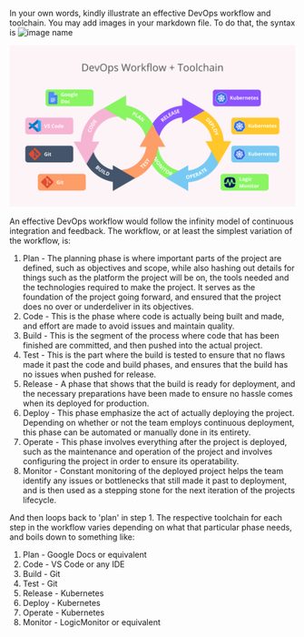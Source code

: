 In your own words, kindly illustrate an effective DevOps workflow and toolchain. You may add images in your markdown file. To do that, the syntax is ![image name](/path/to/image/image.png)

![DevOps_Diagram_Things](/DevOps_Diagram_Things.png)

An effective DevOps workflow would follow the infinity model of continuous integration and feedback. The workflow, or at least the simplest variation of the workflow, is:
 1. Plan - The planning phase is where important parts of the project are defined, such as objectives and scope, while also hashing out details for things such as the platform the project will be on, the tools needed and the technologies required to make the project. It serves as the foundation of the project going forward, and ensured that the project does no over or underdeliver in its objectives.
 2. Code - This is the phase where code is actually being built and made, and effort are made to avoid issues and maintain quality.
 3. Build - This is the segment of the process where code that has been finished are committed, and then pushed into the actual project.
 4. Test - This is the part where the build is tested to ensure that no flaws made it past the code and build phases, and ensures that the build has no issues when pushed for release.
 5. Release - A phase that shows that the build is ready for deployment, and the necessary preparations have been made to ensure no hassle comes when its deployed for production.
 6. Deploy - This phase emphasize the act of actually deploying the project. Depending on whether or not the team employs continuous deployment, this phase can be automated or manually done in its entirety.
 7. Operate - This phase involves everything after the project is deployed, such as the maintenance and operation of the project and involves configuring the project in order to ensure its operatability.
 8. Monitor - Constant monitoring of the deployed project helps the team identify any issues or bottlenecks that still made it past to deployment, and is then used as a stepping stone for the next iteration of the projects lifecycle.

And then loops back to 'plan' in step 1.
The respective toolchain for each step in the workflow varies depending on what that particular phase needs, and boils down to something like:
 1. Plan - Google Docs or equivalent
 2. Code - VS Code or any IDE
 3. Build - Git
 4. Test - Git
 5. Release - Kubernetes
 6. Deploy - Kubernetes
 7. Operate - Kubernetes
 8. Monitor - LogicMonitor or equivalent